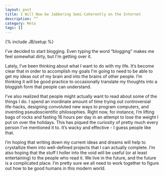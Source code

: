 ```yaml
---
layout: post
title: I Will Now be Jabbering Semi-Coherently on the Internet
description: “”
category: Meta
tags: []
---
```

{% include JB/setup %}

I've decided to start blogging. Even typing the word “blogging” makes me feel somewhat dirty, but I'm getting over it. 

Lately, I’ve been thinking about what I want to do with my life. It’s become clear that in order to accomplish my goals I'm going to need to be able to get my ideas out of my brain and into the brains of other people. I’m thinking it will be good practice to occasionally translate my thoughts into a bloggish form that people can understand.

I’ve also realized that people might actually want to read about some of the things I do. I spend an inordinate amount of time trying out controversial life-hacks, designing convoluted new ways to program computers, and inventing pseudoscientific philosophies. Right now, for instance, I’m lifting bags of rocks and fasting 16 hours per day in an attempt to lose the weight I put on over the holidays. This has piqued the curiosity of pretty much every person I’ve mentioned it to. It’s wacky and effective - I guess people like that.

I’m hoping that writing down my current ideas and dreams will help to crystallize them into well-defined projects that I can actually complete. I’m also hoping that the stuff I holler into the void will be useful (or at least entertaining) to the people who read it. We live in the future, and the future is a complicated place. I’m pretty sure we all need to work together to figure out how to be good humans in this modern world.